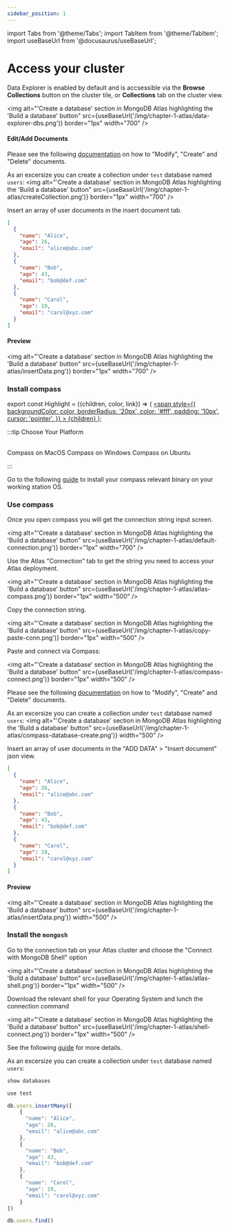 ```yaml
---
sidebar_position: 1
---
```

import Tabs from '@theme/Tabs';
import TabItem from '@theme/TabItem';
import useBaseUrl from '@docusaurus/useBaseUrl';

# Access your cluster

<Tabs>
  <TabItem value="data-explorer" label="1. Data Explorer" default>


  Data Explorer is enabled by default and is accsessible via the **Browse Collections** button on the cluster tile, or **Collections** tab on the cluster view.
  
   <img
        alt="'Create a database' section in MongoDB Atlas highlighting the 'Build a database' button" 
        src={useBaseUrl('/img/chapter-1-atlas/data-explorer-dbs.png')}
        border="1px"
    width="700"
    />

  #### Edit/Add Documents

  Please see the following [documentation](https://www.mongodb.com/docs/atlas/atlas-ui/documents/#create--view--update--and-delete-documents) on how to "Modify", "Create" and "Delete" documents.

  As an excersize you can create a collection under `test` database named `users`:
  <img
    alt="'Create a database' section in MongoDB Atlas highlighting the 'Build a database' button" 
    src={useBaseUrl('/img/chapter-1-atlas/createCollection.png')}
    border="1px"
    width="700"
/>


  Insert an array of user documents in the insert document tab.
  ```json
  [
    {
      "name": "Alice",
      "age": 26,
      "email": "alice@abc.com"
    },
    {
      "name": "Bob",
      "age": 43,
      "email": "bob@def.com"
    },
    {
      "name": "Carol",
      "age": 19,
      "email": "carol@xyz.com"
    }
]
  ```
  #### Preview

   <img
    alt="'Create a database' section in MongoDB Atlas highlighting the 'Build a database' button" 
    src={useBaseUrl('/img/chapter-1-atlas/insertData.png')}
    border="1px"
    width="700"
/>


  </TabItem>
  <TabItem value="compass" label="2. Compass">

### Install compass

export const Highlight = ({children, color, link}) => (
  <a href={link}><span
    style={{
      backgroundColor: color,
      borderRadius: '20px',
      color: '#fff',
      padding: '10px',
      cursor: 'pointer',
    }}
    >
    {children}
  </span></a>
);


:::tip Choose Your Platform
<br></br>
<div className="compass-platforms"><Highlight color="#555555" link="https://downloads.mongodb.com/compass/mongodb-compass-latest-darwin-x64.dmg">Compass on MacOS</Highlight> <Highlight color="#00A4EF" link="https://downloads.mongodb.com/compass/mongodb-compass-1.36.1-win32-x64.exe">Compass on Windows</Highlight> <Highlight color="#E95420" link="https://downloads.mongodb.com/compass/mongodb-compass_1.36.1_amd64.deb">Compass on Ubuntu</Highlight></div>

:::

Go to the following [guide](https://www.mongodb.com/docs/compass/master/install/) to install your compass relevant binary on your working station OS.

### Use compass

Once you open compass you will get the connection string input screen.

  <img
    alt="'Create a database' section in MongoDB Atlas highlighting the 'Build a database' button" 
    src={useBaseUrl('/img/chapter-1-atlas/default-connection.png')}
    border="1px"
    width="700"
/>

Use the Atlas "Connection" tab to get the string you need to access your Atlas deployment.

  <img
    alt="'Create a database' section in MongoDB Atlas highlighting the 'Build a database' button" 
    src={useBaseUrl('/img/chapter-1-atlas/atlas-compass.png')}
    border="1px"
    width="500"
/>

Copy the connection string.

  <img
    alt="'Create a database' section in MongoDB Atlas highlighting the 'Build a database' button" 
    src={useBaseUrl('/img/chapter-1-atlas/copy-paste-conn.png')}
    border="1px"
    width="500"
/>

Paste and connect via Compass:

  <img
    alt="'Create a database' section in MongoDB Atlas highlighting the 'Build a database' button" 
    src={useBaseUrl('/img/chapter-1-atlas/compass-connect.png')}
    border="1px"
    width="500"
/>

Please see the following [documentation](https://www.mongodb.com/docs/compass/current/documents/) on how to "Modify", "Create" and "Delete" documents.

As an excersize you can create a collection under `test` database named `users`:
  <img
    alt="'Create a database' section in MongoDB Atlas highlighting the 'Build a database' button" 
    src={useBaseUrl('/img/chapter-1-atlas/compass-database-create.png')}
    width="500"
/>


  Insert an array of user documents in the "ADD DATA" > "Insert document" json view.
  ```json
  [
    {
      "name": "Alice",
      "age": 26,
      "email": "alice@abc.com"
    },
    {
      "name": "Bob",
      "age": 43,
      "email": "bob@def.com"
    },
    {
      "name": "Carol",
      "age": 19,
      "email": "carol@xyz.com"
    }
]
  ```
 #### Preview

   <img
    alt="'Create a database' section in MongoDB Atlas highlighting the 'Build a database' button" 
    src={useBaseUrl('/img/chapter-1-atlas/insertData.png')}
    width="500"
/>


  </TabItem>
  <TabItem value="shell" label="3. MongoDB Shell">

### Install the `mongosh`

Go to the connection tab on your Atlas cluster and choose the "Connect with MongoDB Shell" option

 <img
    alt="'Create a database' section in MongoDB Atlas highlighting the 'Build a database' button" 
    src={useBaseUrl('/img/chapter-1-atlas/atlas-shell.png')}
    border="1px"
    width="500"
/>

Download the relevant shell for your Operating System and lunch the connection command

 <img
    alt="'Create a database' section in MongoDB Atlas highlighting the 'Build a database' button" 
    src={useBaseUrl('/img/chapter-1-atlas/shell-connect.png')}
    border="1px"
    width="500"
/>

See the following [guide](https://www.mongodb.com/docs/mongodb-shell/connect/) for more details.

As an excersize you can create a collection under `test` database named `users`:

```js
show databases
```

```js
use test
```

```js
db.users.insertMany([
    {
      "name": "Alice",
      "age": 26,
      "email": "alice@abc.com"
    },
    {
      "name": "Bob",
      "age": 43,
      "email": "bob@def.com"
    },
    {
      "name": "Carol",
      "age": 19,
      "email": "carol@xyz.com"
    }
])
```
```js
db.users.find()
```


  </TabItem>
</Tabs>

